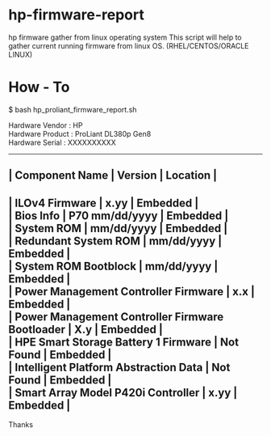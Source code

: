 # hp-firmware-report
hp firmware gather from linux operating system 
This script will help to gather current running firmware from linux OS. (RHEL/CENTOS/ORACLE LINUX)

# How - To

$ bash hp_proliant_firmware_report.sh

Hardware Vendor      : HP                  
Hardware Product     : ProLiant DL380p Gen8              
Hardware Serial      : XXXXXXXXXX          

--------------------------------------------------------------------------------------------------------------                 
| Component Name                                     | Version                        | Location             |                  
--------------------------------------------------------------------------------------------------------------                  
| ILOv4 Firmware                                     | x.yy                           | Embedded             |         
| Bios Info                                          | P70  mm/dd/yyyy                | Embedded             |         
| System ROM                                         | mm/dd/yyyy                     | Embedded             |         
| Redundant System ROM                               | mm/dd/yyyy                     | Embedded             |         
| System ROM Bootblock                               | mm/dd/yyyy                     | Embedded             |         
| Power Management Controller Firmware               | x.x                            | Embedded             |         
| Power Management Controller Firmware Bootloader    | X.y                            | Embedded             |         
| HPE Smart Storage Battery 1 Firmware               | Not Found                      | Embedded             |         
| Intelligent Platform Abstraction Data              | Not Found                      | Embedded             |                  
| Smart Array Model   P420i Controller               | x.yy                           | Embedded             |                  
--------------------------------------------------------------------------------------------------------------         
                  
         
Thanks         


